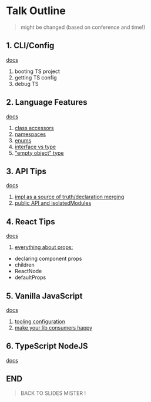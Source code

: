 # Talk Outline

> might be changed (based on conference and time!)

## 1. CLI/Config

[docs](./src/cli-config/README.md)

1. booting TS project
1. getting TS config
1. debug TS

## 2. Language Features

[docs](./src/language-features/README.md)

1. [class accessors](./src/language-features/src/class-acessors.ts)
1. [namespaces](./src/language-features/src/namespace.ts)
1. [enums](./src/language-features/src/enums.ts)
1. [interface vs type](./src/language-features/src/interface-vs-type.ts)
1. ["empty object" type](./src/language-features/src/empty-object.ts)

## 3. API Tips

[docs](./src/api-tips/README.md)

1. [impl as a source of truth/declaration merging](./src/api-tips/src/declaration-merging/model.ts)
1. [public API and isolatedModules](./src/api-tips/src/reexporting-types-and-isolate-modules/api.ts)

## 4. React Tips

[docs](./src/react-tips/README.md)

1. [everything about props:](./src/react-tips/src/live-coding-demo.tsx)

- declaring component props
- children
- ReactNode
- defaultProps

## 5. Vanilla JavaScript

[docs](./src/vanilla-js/README.md)

1. [tooling configuration](./src/vanilla-js/src/tools-config/webpack.config.js)
1. [make your lib consumers happy](./src/vanilla-js/src/vanilla-js-libs-with-types/src/index.js)

## 6. TypeScript NodeJS

[docs](./src/ts-node/README.md)

## END

> BACK TO SLIDES MISTER !

